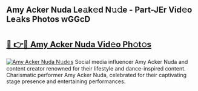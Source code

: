 ## Amy Acker Nuda Le𝚊k𝚎d N𝚞𝚍e - Part-JEr Vid𝚎o Le𝚊ks Photos wGGcD

# <h2><a href="http://fbduff.evod.top/?m=Amy+Acker+Nuda">🔗 👉🔴 Amy Acker Nuda Vid𝚎o Ph𝚘t𝚘s</a></h2>

[![Amy Acker Nuda N𝚞d𝚎s](https://i.imgur.com/8V9OHl7.gif)](http://fbduff.evod.top/?m=Amy+Acker+Nuda)
Social media influencer Amy Acker Nuda and content creator renowned for their lifestyle and dance-inspired content. Charismatic performer Amy Acker Nuda, celebrated for their captivating stage presence and entertaining performances. 
